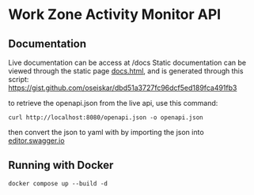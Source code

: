 # Work Zone Activity Monitor API

## Documentation

Live documentation can be access at /docs
Static documentation can be viewed through the static page [docs.html](docs.html), and is generated through this script: https://gist.github.com/oseiskar/dbd51a3727fc96dcf5ed189fca491fb3

to retrieve the openapi.json from the live api, use this command:

```
curl http://localhost:8080/openapi.json -o openapi.json
```

then convert the json to yaml with by importing the json into [editor.swagger.io](https://editor.swagger.io/)

## Running with Docker

```
docker compose up --build -d
```

